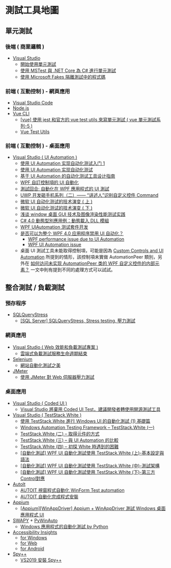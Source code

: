 # 測試工具地圖  

## 單元測試
### 後端 ( 商業邏輯 )
* [Visual Studio][VS]
    * [開始使用單元測試][Ref011]
    * [使用 MSTest 與 .NET Core 為 C# 進行單元測試][Ref015]
    * [使用 Microsoft Fakes 隔離測試中的程式碼][Ref029]

### 前端 ( 互動控制 ) - 網頁應用
* [Visual Studio Code][VS]
* [Node.js][nodejs]
* [Vue CLI][vuecli]
    * [[vue] 使用 jest 和官方的 vue test utils 來寫單元測試 ( vue 單元測試系列-5 )][Ref013]
    * [Vue Test Utils][Ref014]

### 前端 ( 互動控制 ) - 桌面應用
* [Visual Studio (  UI Automation )][UIAutomation]
    * [使用 UI Automation 实现自动化测试入门 1][Ref026]
    * [使用 UI Automation 实现自动化测试][Ref027]
    * [基于 UI Automation 的自动化测试工具设计指南][Ref028]
    * [WPF 自訂控制項的 UI 自動化][MSDN:UIAutomation]
    * [測試回合: 自動化在 WPF 應用程式的 UI 測試][MSDN:UIA]    
    * [UWP 开发砸手机系列（二）—— “讲述人”识别自定义控件 Command][Ref994]
    * [微软 UI 自动化测试的技术演变 ( 上 )][Ref992]
    * [微软 UI 自动化测试的技术演变 ( 下 )][Ref991]
    * [浅谈 window 桌面 GUI 技术及图像渲染性能测试实践][Ref990]
    * [C# 4.0 動態型別應用例：動態載入 DLL 模組][Ref989]
    * [WPF UIAutomation 测试套件开发][Ref988]
    * [是否可以为整个 WPF 4.0 应用程序禁用 UI 自动化？][Ref997]
        * [WPF performance issue due to UI Automation][Ref996]
        * [WPF UI Automation issue][Ref995]
    * 桌面 UI 測試工具未能取得控制項，可能是因為 [Custom Controls and UI Automation][Ref999] 所提到的情形，該控制項未實做 AutomationPeer 類別，另外在 [如何访问未实现 AutomationPeer 类的 WPF 自定义控件的内部元素？][Ref998] 一文中則有提到不同的處理方式可以試試。

## 整合測試 / 負載測試

### 預存程序
* [SQLQueryStress][SqlQueryStress]  
    * [[SQL Server] SQLQueryStress, Stress testing, 壓力測試][Ref010]

### 網頁應用
* [Visual Studio ( Web 效能和負載測試專案 )][VS_WebLoading]
    * [雲端式負載測試服務生命週期結束][Ref017]
* [Selenium][selenium] 
    * [網站自動化測試之美][Ref016]
* [JMeter][JMeter]  
    * [使用 JMeter 對 Web 伺服器壓力測試][Ref001]

### 桌面應用
* [Visual Studio ( Coded UI )][CodedUI]
    * [Visual Studio 將棄用 Coded UI Test，建議開發者轉使用開源測試工具][Ref012]
* [Visual Studio ( TestStack.White )][TestStack.White]
    * [使用 TestStack.White 進行 Windows UI 的自動化測試 (1) 基礎篇][Ref018]
    * [Windows Automation Testing Framework – TestStack.White (一)][Ref019]
    * [TestStack.White (二) – 取得元件的方式][Ref020]
    * [TestStack.White (三) – 與 UI Automation 的比較][Ref021]
    * [TestStack.White (四) – 初探 White 時遇到的困難][Ref022]
    * [[自動化測試] WPF UI 自動化測試使用 TestStack.White (上)-基本設定與語法][Ref005]
    * [[自動化測試] WPF UI 自動化測試使用 TestStack.White (中)-測試架構][Ref006]
    * [[自動化測試] WPF UI 自動化測試使用 TestStack.White (下)-第三方Control對應][Ref007]
* [AutoIt][AutoIt]
    * [AUTOIT 視窗程式自動化 WinForm Test automation][Ref003]
    * [AUTOIT 自動化完成程式安裝][Ref004]
* [Appium][appium]
    * [[Appium][WinAppDriver] Appium + WinAppDriver 測試 Windows 桌面應用程式 UI][Ref009]
* [SWAPY][SWAPY] + [PyWinAuto][pywinauto]
    * [Windows 應用程式的自動化測試 by Python][Ref002]
* [Accessibility Insights][AccessibilityInsights]
    * [for Windows][Ref023]
    * [for Web][Ref024]
    * [for Android][Ref025]
* [Spy++][Spy++]
    * [VS2019 安裝 Spy++][Ref008]


[VS]:https://visualstudio.microsoft.com/zh-hant/
[nodejs]:https://nodejs.org/en/
[vuecli]:https://cli.vuejs.org/
[JMeter]:https://jmeter.apache.org/
[SqlQueryStress]:https://github.com/ErikEJ/SqlQueryStress
[AutoIt]:https://www.autoitscript.com/site/autoit/downloads/
[SWAPY]:https://github.com/pywinauto/SWAPY
[pywinauto]:https://github.com/pywinauto/pywinauto
[appium]:https://github.com/appium/appium
[selenium]:https://www.selenium.dev
[Spy++]:https://docs.microsoft.com/zh-tw/visualstudio/debugger/spy-increment-help?view=vs-2019
[TestStack.White]:https://github.com/TestStack/White
[CodedUI]:https://docs.microsoft.com/zh-tw/visualstudio/test/use-ui-automation-to-test-your-code?view=vs-2019
[VS_WebLoading]:https://docs.microsoft.com/zh-tw/visualstudio/test/quickstart-create-a-load-test-project?view=vs-2019
[AccessibilityInsights]:https://accessibilityinsights.io/
[UIAutomation]:https://docs.microsoft.com/zh-tw/dotnet/framework/ui-automation/ui-automation-overview

[MSDN:UIAutomation]:https://docs.microsoft.com/zh-tw/dotnet/framework/wpf/controls/ui-automation-of-a-wpf-custom-control
[MSDN:UIA]:https://docs.microsoft.com/zh-tw/archive/msdn-magazine/2009/march/test-run-automating-ui-tests-in-wpf-applications

[Ref001]:https://codertw.com/%E7%A8%8B%E5%BC%8F%E8%AA%9E%E8%A8%80/553469/
[Ref002]:https://www.qa-knowhow.com/?p=2559
[Ref003]:https://aa1235561.pixnet.net/blog/post/329784699-%5Bautoit%5D%E8%A6%96%E7%AA%97%E7%A8%8B%E5%BC%8F%E8%87%AA%E5%8B%95%E5%8C%96-winform-test-automation
[Ref004]:https://blog.xuite.net/yzporyco/blog/35663225-AutoIT+%E8%87%AA%E5%8B%95%E5%8C%96%E5%AE%8C%E6%88%90%E7%A8%8B%E5%BC%8F%E5%AE%89%E8%A3%9D

[Ref005]:http://aminggo.idv.tw/blog/?p=777
[Ref006]:http://aminggo.idv.tw/blog/?p=787
[Ref007]:http://aminggo.idv.tw/blog/?p=817
[Ref008]:https://blog.darkthread.net/blog/install-spyxx-in-vs2019/
[Ref009]:https://www.dotblogs.com.tw/yc421206/2019/03/19/via_Appium_and_WinAppDriver_UI_Test_Automation_on_Windows_Applications
[Ref010]:http://sharedderrick.blogspot.com/2017/08/stress-testing-sqlquerystress-portable.html
[Ref011]:https://docs.microsoft.com/zh-tw/visualstudio/test/getting-started-with-unit-testing?view=vs-2019
[Ref012]:https://www.ithome.com.tw/news/130084
[Ref013]:https://dotblogs.com.tw/kinanson/2017/10/17/222548
[Ref014]:https://vue-test-utils.vuejs.org/zh/
[Ref015]:https://docs.microsoft.com/zh-tw/dotnet/core/testing/unit-testing-with-mstest
[Ref016]:https://learngeb-ebook.readbook.tw/
[Ref017]:https://devblogs.microsoft.com/devops/cloud-based-load-testing-service-eol/
[Ref018]:https://dotblogs.com.tw/wellwind/2015/12/22/white-windows-form-ui-testing-1
[Ref019]:https://kkboxsqa.wordpress.com/2014/05/09/windows-automation-testing-framework-teststack-white-%e4%b8%80/
[Ref020]:https://kkboxsqa.wordpress.com/2014/05/20/teststack-white-%e4%ba%8c-%e5%8f%96%e5%be%97%e5%85%83%e4%bb%b6%e7%9a%84%e6%96%b9%e5%bc%8f/
[Ref021]:https://kkboxsqa.wordpress.com/2014/05/29/teststack-white-%e4%b8%89-%e8%a9%95%e4%bc%b0%e4%bd%bf%e7%94%a8/
[Ref022]:https://kkboxsqa.wordpress.com/2014/06/13/teststack-white-%e5%9b%9b-%e5%88%9d%e6%8e%a2-white-%e6%99%82%e9%81%87%e5%88%b0%e7%9a%84%e5%9b%b0%e9%9b%a3/
[Ref023]:https://accessibilityinsights.io/docs/en/windows/overview
[Ref024]:https://accessibilityinsights.io/docs/en/web/overview
[Ref025]:https://accessibilityinsights.io/docs/en/android/overview
[Ref026]:https://www.cnblogs.com/Luouy/p/4045903.html
[Ref027]:https://www.cnblogs.com/kangyi/category/209042.html
[Ref028]:https://blog.csdn.net/zhengzhe1937/article/details/8499811?ops_request_misc=%257B%2522request%255Fid%2522%253A%2522158866813819726867841898%2522%252C%2522scm%2522%253A%252220140713.130102334.pc%255Fblog.%2522%257D&request_id=158866813819726867841898&biz_id=0&utm_medium=distribute.pc_search_result.none-task-blog-2~blog~first_rank_v2~rank_v25-18
[Ref029]:https://docs.microsoft.com/zh-tw/visualstudio/test/isolating-code-under-test-with-microsoft-fakes?view=vs-2019


[Ref999]:https://docs.microsoft.com/en-us/archive/blogs/patrickdanino/custom-controls-and-ui-automation
[Ref998]:https://www.orcode.com/question/1240975_k0836d.html
[Ref997]:https://bugjia.net/200216/228820.html
[Ref996]:https://stackoverflow.com/questions/5716078/wpf-performance-issue-due-to-ui-automation
[Ref995]:https://stackoverflow.com/questions/6362367/wpf-ui-automation-issue
[Ref994]:https://www.cnblogs.com/manupstairs/p/5065228.html
[Ref992]:https://www.cnblogs.com/stbchina/archive/2010/01/25/tech-trend-of-microsoft-ui-automation-testing-part-1.html
[Ref991]:https://www.cnblogs.com/stbchina/archive/2010/01/28/Tech-Trend-of-Microsoft-UI-Automation-Testing-Part-Two.html
[Ref990]:https://blog.csdn.net/zuozewei/article/details/82656926
[Ref989]:https://www.huanlintalk.com/2009/02/dynamically-loaded-dll-with-cshar-4.html
[Ref988]:https://blog.csdn.net/mzl87/article/details/102833669
